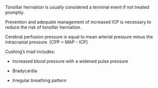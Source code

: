 Tonsillar herniation is usually considered a terminal event if not treated promptly.

Prevention and adequate management of increased ICP is necessary to reduce the risk of tonsillar herniation.

Cerebral perfusion pressure is equal to mean arterial pressure minus the intracranial pressure. [CPP = MAP - ICP]

Cushing’s triad includes:

- Increased blood pressure with a widened pulse pressure

- Bradycardia

- Irregular breathing pattern